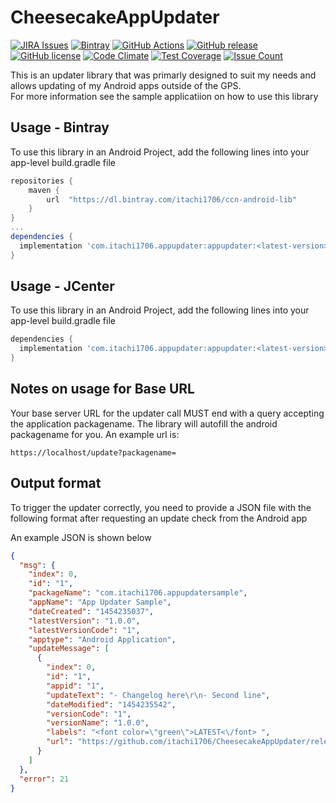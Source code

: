 CheesecakeAppUpdater
========
[![JIRA Issues](https://img.shields.io/badge/JIRA-Issues-blue)](https://itachi1706.atlassian.net/browse/CAUANDLIB)
[![Bintray](https://img.shields.io/bintray/v/itachi1706/ccn-android-lib/appupdater)](https://bintray.com/itachi1706/ccn-android-lib/appupdater/_latestVersion)
[![GitHub Actions](https://github.com/itachi1706/CheesecakeAppUpdater/workflows/Android%20CI/badge.svg)](https://github.com/itachi1706/CheesecakeAppUpdater/actions)
[![GitHub release](https://img.shields.io/github/release/itachi1706/CheesecakeAppUpdater.svg)](https://github.com/itachi1706/CheesecakeAppUpdater/releases) 
[![GitHub license](https://img.shields.io/github/license/itachi1706/CheesecakeAppUpdater.svg)](https://github.com/itachi1706/CheesecakeAppUpdater/blob/master/LICENSE) 
[![Code Climate](https://codeclimate.com/github/itachi1706/CheesecakeAppUpdater/badges/gpa.svg)](https://codeclimate.com/github/itachi1706/CheesecakeAppUpdater) 
[![Test Coverage](https://codeclimate.com/github/itachi1706/CheesecakeAppUpdater/badges/coverage.svg)](https://codeclimate.com/github/itachi1706/CheesecakeAppUpdater/coverage) 
[![Issue Count](https://codeclimate.com/github/itachi1706/CheesecakeAppUpdater/badges/issue_count.svg)](https://codeclimate.com/github/itachi1706/CheesecakeAppUpdater)

This is an updater library that was primarly designed to suit my needs and allows updating of my Android apps outside of the GPS.  
For more information see the sample applicatiion on how to use this library

## Usage - Bintray
To use this library in an Android Project, add the following lines into your app-level build.gradle file

```gradle
repositories {
	maven {
		url  "https://dl.bintray.com/itachi1706/ccn-android-lib"
	}
}
...
dependencies {
  implementation 'com.itachi1706.appupdater:appupdater:<latest-version>' // See Bintray badge for latest version number
}
```

## Usage - JCenter
To use this library in an Android Project, add the following lines into your app-level build.gradle file

```gradle
dependencies {
  implementation 'com.itachi1706.appupdater:appupdater:<latest-version>' // See Bintray badge for latest version number
}
```

## Notes on usage for Base URL

Your base server URL for the updater call MUST end with a query accepting the application packagename. The library will autofill the android packagename for you. An example url is:
```
https://localhost/update?packagename=
```

## Output format

To trigger the updater correctly, you need to provide a JSON file with the following format after requesting an update check from the Android app

An example JSON is shown below

```json
{
  "msg": {
    "index": 0,
    "id": "1",
    "packageName": "com.itachi1706.appupdatersample",
    "appName": "App Updater Sample",
    "dateCreated": "1454235037",
    "latestVersion": "1.0.0",
    "latestVersionCode": "1",
    "apptype": "Android Application",
    "updateMessage": [
      {
        "index": 0,
        "id": "1",
        "appid": "1",
        "updateText": "- Changelog here\r\n- Second line",
        "dateModified": "1454235542",
        "versionCode": "1",
        "versionName": "1.0.0",
        "labels": "<font color=\"green\">LATEST<\/font> ",
        "url": "https://github.com/itachi1706/CheesecakeAppUpdater/releases/download/1.0.0/app-release.apk"
      }
    ]
  },
  "error": 21
}
```
